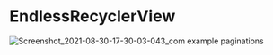 # EndlessRecyclerView

![Screenshot_2021-08-30-17-30-03-043_com example paginations](https://user-images.githubusercontent.com/75353031/131336095-7047ac8d-0d3b-4679-93c3-341eff4aaa83.jpg)
